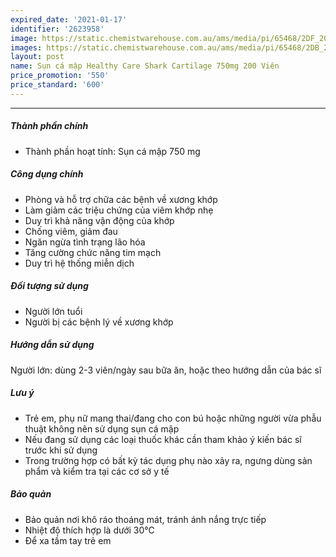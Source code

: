 ```yaml
---
expired_date: '2021-01-17'
identifier: '2623958'
image: https://static.chemistwarehouse.com.au/ams/media/pi/65468/2DF_200.jpg
images: https://static.chemistwarehouse.com.au/ams/media/pi/65468/2DB_200.jpg,https://static.chemistwarehouse.com.au/ams/media/pi/65468/ADD3_200.jpg,https://static.chemistwarehouse.com.au/ams/media/pi/65468/ADD4_200.jpg
layout: post
name: Sụn cá mập Healthy Care Shark Cartilage 750mg 200 Viên
price_promotion: '550'
price_standard: '600'
---
```


---
##### Thành phần chính
- Thành phần hoạt tính: Sụn cá mập 750 mg

##### Công dụng chính
- Phòng và hỗ trợ chữa các bệnh về xương khớp
- Làm giảm các triệu chứng của viêm khớp nhẹ
- Duy trì khả năng vận động của khớp
- Chống viêm, giảm đau
- Ngăn ngừa tình trạng lão hóa
- Tăng cường chức năng tim mạch
- Duy trì hệ thống miễn dịch

##### Đối tượng sử dụng
- Người lớn tuổi
- Người bị các bệnh lý về xương khớp

##### Hướng dẫn sử dụng
Người lớn: dùng 2-3 viên/ngày sau bữa ăn, hoặc theo hướng dẫn của bác sĩ

##### Lưu ý
- Trẻ em, phụ nữ mang thai/đang cho con bú hoặc những người vừa phẫu thuật không nên sử dụng sụn cá mập
- Nếu đang sử dụng các loại thuốc khác cần tham khảo ý kiến bác sĩ trước khi sử dụng
- Trong trường hợp có bất kỳ tác dụng phụ nào xảy ra, ngưng dùng sản phẩm và kiểm tra tại các cơ sở y tế

##### Bảo quản
- Bảo quản nơi khô ráo thoáng mát, tránh ánh nắng trực tiếp
- Nhiệt độ thích hợp là dưới 30&#8451;
- Để xa tầm tay trẻ em